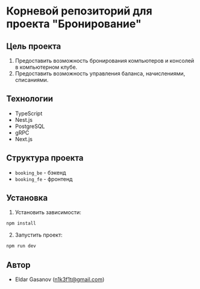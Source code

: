 # Корневой репозиторий для проекта "Бронирование"

## Цель проекта

  1. Предоставить возможность бронирования компьютеров и консолей в компьютерном клубе.
  2. Предоставить возможность управления баланса, начислениями, списаниями.

## Технологии

- TypeScript
- Nest.js
- PostgreSQL
- gRPC
- Next.js

## Структура проекта

- `booking_be` - бэкенд
- `booking_fe` - фронтенд

## Установка

  1. Установить зависимости:
  ```bash
  npm install
  ```

  2. Запустить проект:
  ```bash
  npm run dev
  ```

## Автор

  - Eldar Gasanov (n1k3f1t@gmail.com)
